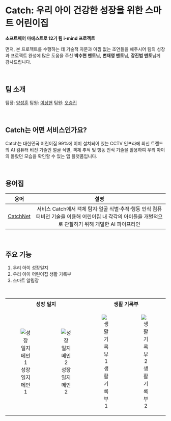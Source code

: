 # Catch: 우리 아이 건강한 성장을 위한 스마트 어린이집
<p>

**소프트웨어 마에스트로 12기 팀 i-mind 프로젝트**
</p>
<p>

먼저, 본 프로젝트를 수행하는 데 기술적 자문과 아낌 없는 조언들을 해주시어 팀의 성장과 프로젝트 완성에 많은 도움을 주신 **박수현 멘토**님, **변재영 멘토**님, **강진범 멘토**님께 감사드립니다.
</p>

<br>

## 팀 소개
<p>

팀장: [양성훈](https://github.com/seonghunYang)
팀원: [이상현](https://github.com/drmaemi)
팀원: [오승진](https://github.com/maison01006)
</p>


<br>

## Catch는 어떤 서비스인가요?
<p>

Catch는 대한민국 어린이집 99%에 이미 설치되어 있는 CCTV 인프라에 최신 트렌드의 AI 컴퓨터 비전 기술인 얼굴 식별, 객체 추적 및 행동 인식 기술을 활용하여 우리 아이의 몰랐던 모습을 확인할 수 있는 앱 플랫폼입니다.
</p>

<br>

## 용어집

용어 | 설명
:--:|:--:
[CatchNet](https://git.swmgit.org/swm-12/12_swm11/i-mind/-/tree/master/CatchNet) | 서비스 Catch에서 객체 탐지·얼굴 식별·추적·행동 인식 컴퓨터비전 기술을 이용해 어린이집 내 각각의 아이들을 개별적으로 관찰하기 위해 개발한 AI 파이프라인

<br>

## 주요 기능
<p>

1. 우리 아이 성장일지
2. 우리 아이 어린이집 생활 기록부
3. 스마트 알림장
<br>

<table align='center'>
  <tr>
    <th colspan='2'><div align='center'>성장 일지</div></th>
    <th colspan='2'><div align='center'>생활 기록부</div></th>
  </tr>
  <tr>
    <td>
      <div align="center">
        <figure>
            <img src="https://drive.google.com/uc?export=view&id=1nbLaVoRB_xtGr0GfsO4Bl4HyGAy1q1N8" alt="성장 일지 메인 1">
            <div align="center"><figcation>성장 일지 메인 1</figcation></div>
        </figure>
      </div>
    </td>
    <td>
      <div align="center">
        <figure>
            <img src="https://drive.google.com/uc?export=view&id=1l8xsihDekfLIngvajwV_1REDEdk5NrcW" alt="성장 일지 메인 2">
            <div align="center"><figcation>성장 일지 메인 2</figcation></div>
        </figure>
      </div>
    </td>
    <td>
      <div align="center">
        <figure>
            <img src="https://drive.google.com/uc?export=view&id=1prSDx-ywy3YVNs3RxrMnBwS-Drmcmm2_" alt="생활 기록부 1">
            <div align="center"><figcation>생활 기록부 1</figcation></div>
        </figure>
      </div>
    </td>
    <td>
      <div align="center">
        <figure>
            <img src="https://drive.google.com/uc?export=view&id=1KP60nEdZLzsOoY3FCvkQ5GNGjKJuP7rK" alt="생활 기록부 2">
            <div align="center"><figcation>생활 기록부 2</figcation></div>
        </figure>
      </div>
    </td>
  </tr>
</table>

</p>

<br>